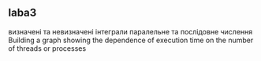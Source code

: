 ## laba3
визначені та невизначені інтеграли паралельне та послідовне числення 
Building a graph showing the dependence of execution time on the number of threads or processes
